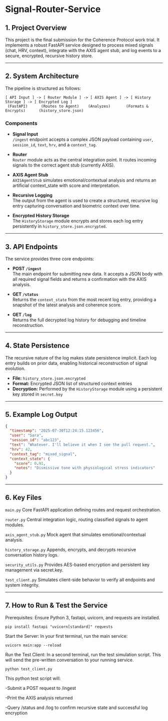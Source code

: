 # Signal-Router-Service

## 1. Project Overview
This project is the final submission for the Coherence Protocol work trial. It implements a robust FastAPI service designed to process mixed signals (chat, HRV, context), integrate with the AXIS agent stub, and log events to a secure, encrypted, recursive history store.

---

## 2. System Architecture

The pipeline is structured as follows:

 ```text
[ API Input ] -> [ Router Module ] -> [ AXIS Agent ] -> [ History Storage ] -> [ Encrypted Log ]
  (FastAPI)      (Routes to Agent)    (Analyzes)       (Formats & Encrypts)      (history_store.json)
```

### Components

- **Signal Input**  
  `/ingest` endpoint accepts a complex JSON payload containing `user`, `session_id`, `text`, `hrv`, and a `context_tag`.

- **Router**  
  `Router` module acts as the central integration point. It routes incoming signals to the correct agent stub (currently AXIS).

- **AXIS Agent Stub**  
  `AXISAgentStub` simulates emotional/contextual analysis and returns an artificial context_state with score and interpretation.

- **Recursive Logging**  
  The output from the agent is used to create a structured, recursive log entry capturing conversation and biometric context over time.

- **Encrypted History Storage**  
  The `HistoryStorage` module encrypts and stores each log entry persistently in `history_store.json.encrypted`.

---

## 3. API Endpoints
The service provides three core endpoints:

- **POST `/ingest`**  
  The main endpoint for submitting new data. It accepts a JSON body with all required signal fields and returns a confirmation with the AXIS analysis.

- **GET `/status`**  
  Returns the `context_state` from the most recent log entry, providing a snapshot of the latest analysis and coherence score.

- **GET `/log`**  
  Returns the full decrypted log history for debugging and timeline reconstruction.


---

## 4. State Persistence

The recursive nature of the log makes state persistence implicit. Each log entry builds on prior data, enabling historical reconstruction of signal evolution.

- **File:** `history_store.json.encrypted`  
- **Format:** Encrypted JSON list of structured context entries  
- **Decryption:** Performed by the `HistoryStorage` module using a persistent key stored in `secret.key`

---
## 5. Example Log Output
```json
{
  "timestamp": "2025-07-30T12:24:15.123456",
  "user": "Sara",
  "session_id": "abc123",
  "text": "Whatever. I'll believe it when I see the pull request.",
  "hrv": 42,
  "context_tag": "mixed_signal",
  "context_state": {
    "score": 0.91,
    "notes": "Dismissive tone with physiological stress indicators"
  }
}
```
---
## 6. Key Files

`main.py`
Core FastAPI application defining routes and request orchestration.

`router.py`
Central integration logic, routing classified signals to agent modules.

`axis_agent_stub.py`
Mock agent that simulates emotional/contextual analysis.

`history_storage.py`
Appends, encrypts, and decrypts recursive conversation history logs.

`security_utils.py`
Provides AES-based encryption and persistent key management via secret.key.

`test_client.py`
Simulates client-side behavior to verify all endpoints and system integrity.

---

## 7. How to Run & Test the Service
Prerequisites: Ensure Python 3, fastapi, uvicorn, and requests are installed.

`pip install fastapi "uvicorn[standard]" requests`

Start the Server: In your first terminal, run the main service:

`uvicorn main:app --reload`

Run the Test Client: In a second terminal, run the test simulation script. This will send the pre-written conversation to your running service.

`python test_client.py`

This python test script will:

-Submit a POST request to /ingest

-Print the AXIS analysis returned

-Query /status and /log to confirm recursive state and successful log encryption
